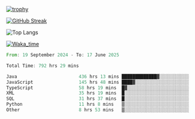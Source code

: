 <!--
**ren-joey/ren-joey** is a ✨ _special_ ✨ repository because its `README.md` (this file) appears on your GitHub profile.

Here are some ideas to get you started:

- 🔭 I’m currently working on ...
- 🌱 I’m currently learning ...
- 👯 I’m looking to collaborate on ...
- 🤔 I’m looking for help with ...
- 💬 Ask me about ...
- 📫 How to reach me: ...
- 😄 Pronouns: ...
- ⚡ Fun fact: ...
-->

[![trophy](https://github-profile-trophy.vercel.app/?username=ren-joey&theme=darkhub&column=5)](https://github.com/ren-joey)

[![GitHub Streak](https://streak-stats.demolab.com/?user=ren-joey&theme=dark)](https://github.com/ren-joey)

![Top Langs](https://github-readme-stats.vercel.app/api/top-langs?username=ren-joey&show_icons=true&layout=compact&locale=en&hide=html,CSS,scss,Pug,Twig&theme=dark)

[![Waka_time](https://github-readme-stats.vercel.app/api/wakatime?username=joeyren&theme=dark)](https://github.com/ren-joey)

<!--START_SECTION:waka-->

```rust
From: 19 September 2024 - To: 17 June 2025

Total Time: 792 hrs 29 mins

Java                       436 hrs 13 mins █████████████▓░░░░░░░░░░░   54.43 %
JavaScript                 145 hrs 48 mins ████▓░░░░░░░░░░░░░░░░░░░░   18.19 %
TypeScript                 58 hrs 19 mins  █▓░░░░░░░░░░░░░░░░░░░░░░░   07.28 %
XML                        35 hrs 19 mins  █░░░░░░░░░░░░░░░░░░░░░░░░   04.41 %
SQL                        31 hrs 37 mins  █░░░░░░░░░░░░░░░░░░░░░░░░   03.95 %
Python                     11 hrs 8 mins   ▒░░░░░░░░░░░░░░░░░░░░░░░░   01.39 %
Other                      8 hrs 53 mins   ▒░░░░░░░░░░░░░░░░░░░░░░░░   01.11 %
```

<!--END_SECTION:waka-->
